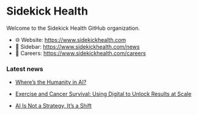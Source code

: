 # Sidekick Health

Welcome to the Sidekick Health GitHub organization.

- 🌐 Website: <https://www.sidekickhealth.com>
- 📰 Sidebar: <https://www.sidekickhealth.com/news>
- 💼 Careers: <https://www.sidekickhealth.com/careers>

### Latest news
<!-- NEWS-LIST:START -->
 - [Where’s the Humanity in AI?](https://www.sidekickhealth.com/news/wheres-the-humanity-in-ai) 

 - [Exercise and Cancer Survival: Using Digital to Unlock Results at Scale](https://www.sidekickhealth.com/news/exercise-and-cancer-survival) 

 - [AI Is Not a Strategy, It’s a Shift](https://www.sidekickhealth.com/news/ai-is-not-a-strategy-its-a-shift) 
<!-- NEWS-LIST:END -->
